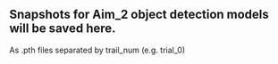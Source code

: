 ## Snapshots for Aim_2 object detection models will be saved here. 
As .pth files separated by trail_num (e.g. trial_0)
